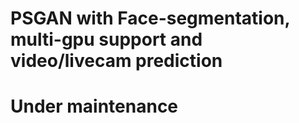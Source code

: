 # PSGAN with Face-segmentation, multi-gpu support and video/livecam prediction

# Under maintenance
